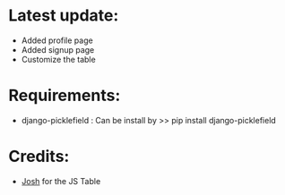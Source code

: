 # Latest update:
- Added profile page
- Added signup page
- Customize the table

# Requirements:
- django-picklefield : Can be install by >> pip install django-picklefield


# Credits:
- [Josh]("https://avanier.vercel.app") for the JS Table
